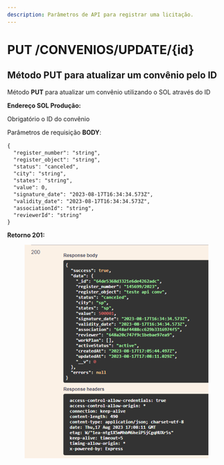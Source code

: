 ```yaml
---
description: Parâmetros de API para registrar uma licitação.
---
```


# PUT /CONVENIOS/UPDATE/{id}

## Método PUT para atualizar um convênio pelo ID

Método **PUT** para atualizar um convênio utilizando o SOL através do ID

**Endereço SOL Produção:**&#x20;

Obrigatório o ID do convênio

Parâmetros de requisição **BODY**:

```
{
  "register_number": "string",
  "register_object": "string",
  "status": "canceled",
  "city": "string",
  "states": "string",
  "value": 0,
  "signature_date": "2023-08-17T16:34:34.573Z",
  "validity_date": "2023-08-17T16:34:34.573Z",
  "associationId": "string",
  "reviewerId": "string"
}
```

**Retorno 201:**

<figure><img src="../../.gitbook/assets/Screenshot_9 (1).png" alt=""><figcaption></figcaption></figure>

